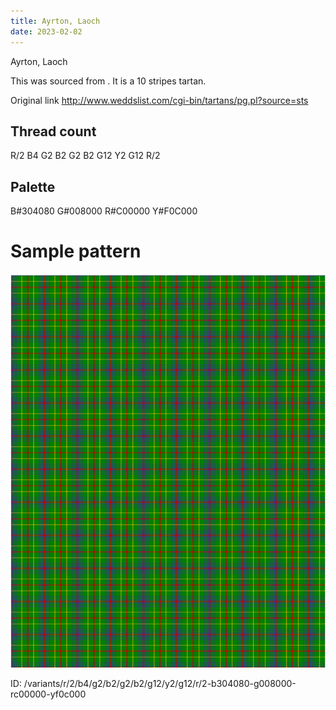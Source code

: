 ```yaml
---
title: Ayrton, Laoch
date: 2023-02-02
---
```

Ayrton, Laoch

This was sourced from <no value>.  It is a 10 stripes tartan.

Original link http://www.weddslist.com/cgi-bin/tartans/pg.pl?source=sts

## Thread count
R/2 B4 G2 B2 G2 B2 G12 Y2 G12 R/2

## Palette
B#304080 G#008000 R#C00000 Y#F0C000

# Sample pattern

![Tartan detail](tartan.png "R/2 B4 G2 B2 G2 B2 G12 Y2 G12 R/2 tartan")

ID: /variants/r/2/b4/g2/b2/g2/b2/g12/y2/g12/r/2-b304080-g008000-rc00000-yf0c000
